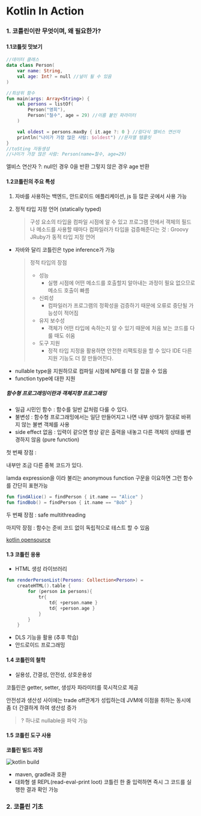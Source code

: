 # Kotlin In Action



### 1. 코틀린이란 무엇이며, 왜 필요한가?

#### 1.1코틀릿 맛보기

```kotlin
//데이터 클래스
data class Person(
    var name: String,
    val age: Int? = null //널이 될 수 있음
)

//최상위 함수
fun main(args: Array<String>) {
    val persons = listOf(
        Person("영희"),
        Person("철수", age = 29) //이름 붙인 파라미터
    )

    val oldest = persons.maxBy { it.age ?: 0 } //람다식 엘비스 연산자
    println("나이가 가장 많은 사람: $oldest") //문자열 템플릿
}
//toSting 자동생성
//나이가 가장 많은 사람: Person(name=철수, age=29)
```

엘비스 연산자 ?: null인 경우 0을 반환 그렇지 않은 경우 age 반환



#### 1.2코틀린의 주요 특성

1. 자바를 사용하는 백엔드, 안드로이드 애플리케이션, js 등 많은 곳에서 사용 가능

2. 정적 타입 지정 언어 (statically typed)

   > 구성 요소의 타입을 컴파일 시점에 알 수 있고 프로그램 안에서 객체의 필드나 메소드를 사용할 때마다 컴파일러가 타입을 검증해준다는 것    : Groovy JRuby가 동적 타입 지정 언어

- 자바와 달리 코틀린은 type inference가 가능

  > 정적 타입의 장점
  >
  > - 성능
  >   - 실행 시점에 어떤 메소드를 호출할지 알아내는 과정이 필요 없으므로 메소드 호출이 빠름
  > - 신뢰성
  >   - 컴파일러가 프로그램의 정확성을 검증하기 때문에 오류로 중단될 가능성이 적어짐
  > - 유지 보수성
  >   - 객체가 어떤 타입에 속하는지 알 수 있기 때문에 처음 보는 코드를 다룰 때도 쉬움
  > - 도구 지원
  >   - 정적 타입 지정을 활용하면 안전한 리팩토링을 할 수 있다 IDE 다른 지원 기능도 더 잘 만들어진다.

+ nullable type을 지원하므로 컴파일 시점에 NPE를 더 잘 잡을 수 있음
+ function type에 대한 지원



##### 함수형 프로그래밍이란과 객체지향 프로그래밍

- 일급 시민인 함수 : 함수를 일반 값처럼 다룰 수 있다.
- 불변성 : 함수형 프로그래밍에서는 일단 만들어지고 나면 내부 상태가 절대로 바뀌지 않는 불변 객체를 사용
- side effect 없음 : 입력이 같으면 항상 같은 출력을 내놓고 다른 객체의 상태를 변경하지 않음 (pure function)

첫 번째 장점 :

내부만 조금 다른 중복 코드가 있다.

lamda expression을 이라 불리는 anonymous function 구문을 이요하면 그런 함수를 간단히 표현가능

```kotlin
fun findAlice() = findPerson { it.name == "Alice" }
fun findBob() = findPerson { it.name == "Bob" }
```

두 번째 장점 : safe multithreading 

마지막 장점 : 함수는 준비 코드 없이 독립적으로 테스트 할 수 있음

[kotlin opensource](https://github.com/jetbrains/kotlin)



#### 1.3 코틀린 응용

- HTML 생성 라이브러리

```kotlin
fun renderPersonList(Persons: Collection<Person>) =
	createHTML().table {
        for (person in persons){
            tr{
                td{ +person.name }
                td{ +person.age }
            }    
        }
	}
```

- DLS 기능을 활용 (추후 학습)
- 안드로이드 프로그래밍



#### 1.4 코틀린의 철학

- 실용성, 간결성, 안전성, 상호운용성

코틀린은 getter, setter, 생성자 파라미터를 묵시적으로 제공

안전성과 생산성 사이에는 trade off관계가 성립하는데 JVM에 이점을 취하는 동시에 좀 더 간결하게 하여 생산성 증가

> ? 하나로 nullable을 파악 가능


#### 1.5 코틀린 도구 사용

**코틀린 빌드 과정**

![kotlin build](https://workingdev.net/images/kotlin-compilation-process.png)

- maven, gradle과 호환
- 대화형 셀 REPL(read-eval-print loot) 코틀린 한 줄 입력하면 즉시 그 코드를 실행한 결과 확인 가능





### 2. 코틀린 기초





